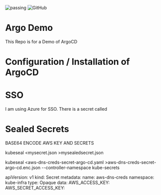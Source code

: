 ![passing](https://github.com/bradmccoydev/argo-demo/actions/workflows/ci.yml/badge.svg) ![GitHub](https://img.shields.io/github/license/bradmccoydev/argo-demo)
# Argo Demo
This Repo is for a Demo of ArgoCD

# Configuration / Installation of ArgoCD

# SSO
I am using Azure for SSO.  There is a secret called 

# Sealed Secrets
BASE64 ENCODE AWS KEY AND SECRETS

kubeseal <mysecret.json >mysealedsecret.json

kubeseal <aws-dns-creds-secret-argo-cd.yaml >aws-dns-creds-secret-argo-cd.enc.json --controller-namespace kube-secrets

apiVersion: v1
kind: Secret
metadata: name: aws-dns-creds
namespace: kube-infra
type: Opaque
data:
  AWS_ACCESS_KEY: 
  AWS_SECRET_ACCESS_KEY: 

